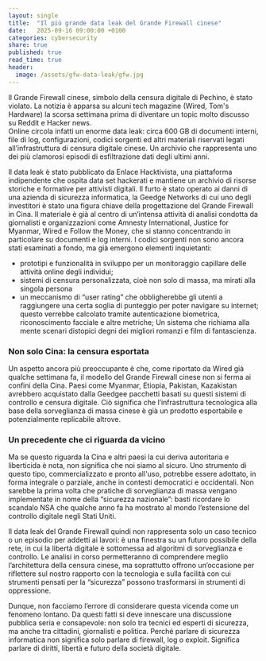 ```yaml
---
layout: single
title:  "Il più grande data leak del Grande Firewall cinese"
date:   2025-09-16 09:00:00 +0100
categories: cybersecurity
share: true
published: true
read_time: true
header:
  image: /assets/gfw-data-leak/gfw.jpg
---
```


Il Grande Firewall cinese, simbolo della censura digitale di Pechino, è stato violato. 
La notizia è apparsa su alcuni tech magazine (Wired, Tom's Hardware) la scorsa settimana prima di diventare un topic molto discusso su Reddit e Hacker news.  
Online circola infatti un enorme data leak: circa 600 GB di documenti interni, file di log, configurazioni, codici sorgenti ed altri materiali riservati legati all’infrastruttura di censura digitale cinese. 
Un archivio che rappresenta uno dei più clamorosi episodi di esfiltrazione dati degli ultimi anni.

Il data leak è stato pubblicato da Enlace Hacktivista, una piattaforma indipendente che ospita data set hackerati e mantiene un archivio di risorse storiche e formative per attivisti digitali. 
Il furto è stato operato ai danni di una azienda di sicurezza informatica, la Geedge Networks di cui uno degli investitori è stato una figura chiave della progettazione del Grande Firewall in Cina.
Il materiale è già al centro di un’intensa attività di analisi condotta da giornalisti e organizzazioni come Amnesty International, Justice for Myanmar, Wired e Follow the Money, che si stanno concentrando in particolare su documenti e log interni.
I codici sorgenti non sono ancora stati esaminati a fondo, ma già emergono elementi inquietanti:
- prototipi e funzionalità in sviluppo per un monitoraggio capillare delle attività online degli individui;
- sistemi di censura personalizzata, cioè non solo di massa, ma mirati alla singola persona
- un meccanismo di “user rating” che obbligherebbe gli utenti a raggiungere una certa soglia di punteggio per poter navigare su internet; questo verrebbe calcolato tramite autenticazione biometrica, riconoscimento facciale e altre metriche;
Un sistema che richiama alla mente scenari distopici degni dei migliori romanzi e film di fantascienza.

### Non solo Cina: la censura esportata
Un aspetto ancora più preoccupante è che, come riportato da Wired già qualche settimana fa, il modello del Grande Firewall cinese non si ferma ai confini della Cina. Paesi come Myanmar, Etiopia, Pakistan, Kazakistan avrebbero acquistato dalla Geedgee pacchetti basati su questi sistemi di controllo e censura digitale.
Ciò significa che l’infrastruttura tecnologica alla base della sorveglianza di massa cinese è già un prodotto esportabile e potenzialmente replicabile altrove.

### Un precedente che ci riguarda da vicino
Ma se questo riguarda la Cina e altri paesi la cui deriva autoritaria e liberticida è nota, non significa che noi siamo al sicuro. 
Uno strumento di questo tipo, commercializzato e pronto all'uso, potrebbe essere adottato, in forma integrale o parziale, anche in contesti democratici e occidentali.
Non sarebbe la prima volta che pratiche di sorveglianza di massa vengano implementate in nome della “sicurezza nazionale”: basti ricordare lo scandalo NSA che qualche anno fa ha mostrato al mondo l’estensione del controllo digitale negli Stati Uniti.

Il data leak del Grande Firewall quindi non rappresenta solo un caso tecnico o un episodio per addetti ai lavori: è una finestra su un futuro possibile della rete, in cui la libertà digitale è sottomessa ad algoritmi di sorveglianza e controllo.
Le analisi in corso permetteranno di comprendere meglio l’architettura della censura cinese, ma soprattutto offrono un’occasione per riflettere sul nostro rapporto con la tecnologia e sulla facilità con cui strumenti pensati per la “sicurezza” possono trasformarsi in strumenti di oppressione.

Dunque, non facciamo l’errore di considerare questa vicenda come un fenomeno lontano.
Da questi fatti si deve innescare una discussione pubblica seria e consapevole: non solo tra tecnici ed esperti di sicurezza, ma anche tra cittadini, giornalisti e politica.
Perché parlare di sicurezza informatica non significa solo parlare di firewall, log o exploit. 
Significa parlare di diritti, libertà e futuro della società digitale.